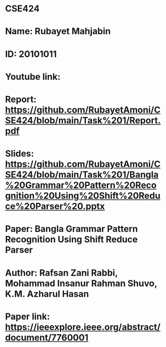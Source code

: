 # CSE424
# Name: Rubayet Mahjabin
# ID: 20101011
# Youtube link: 
# Report: https://github.com/RubayetAmoni/CSE424/blob/main/Task%201/Report.pdf
# Slides: https://github.com/RubayetAmoni/CSE424/blob/main/Task%201/Bangla%20Grammar%20Pattern%20Recognition%20Using%20Shift%20Reduce%20Parser%20.pptx
# Paper: Bangla Grammar Pattern Recognition Using Shift Reduce Parser
# Author: Rafsan Zani Rabbi, Mohammad Insanur Rahman Shuvo, K.M. Azharul Hasan
# Paper link: https://ieeexplore.ieee.org/abstract/document/7760001


